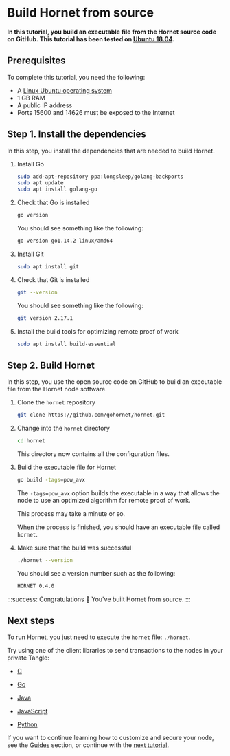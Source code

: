 # Build Hornet from source

**In this tutorial, you build an executable file from the Hornet source code on GitHub. This tutorial has been tested on [Ubuntu 18.04](http://releases.ubuntu.com/18.04).**

## Prerequisites

To complete this tutorial, you need the following:

- A [Linux Ubuntu operating system](https://ubuntu.com/download#download)
- 1 GB RAM
- A public IP address
- Ports 15600 and 14626 must be exposed to the Internet

## Step 1. Install the dependencies

In this step, you install the dependencies that are needed to build Hornet.

1. Install Go

    ```bash
    sudo add-apt-repository ppa:longsleep/golang-backports
    sudo apt update
    sudo apt install golang-go
    ```

2. Check that Go is installed

    ```bash
    go version
    ```

    You should see something like the following:

    ```bash
    go version go1.14.2 linux/amd64
    ```

3. Install Git

    ```bash
    sudo apt install git
    ```

4. Check that Git is installed

    ```bash
    git --version
    ```

    You should see something like the following:

    ```bash
    git version 2.17.1
    ```

5. Install the build tools for optimizing remote proof of work

    ```bash
    sudo apt install build-essential
    ```

## Step 2. Build Hornet

In this step, you use the open source code on GitHub to build an executable file from the Hornet node software.

1. Clone the `hornet` repository

    ```bash
    git clone https://github.com/gohornet/hornet.git
    ```

2. Change into the `hornet` directory

    ```bash
    cd hornet
    ```

    This directory now contains all the configuration files.

3. Build the executable file for Hornet

    ```bash
    go build -tags=pow_avx
    ```

    The `-tags=pow_avx` option builds the executable in a way that allows the node to use an optimized algorithm for remote proof of work.

    This process may take a minute or so.

    When the process is finished, you should have an executable file called `hornet`.

4. Make sure that the build was successful

    ```bash
    ./hornet --version
    ```

    You should see a version number such as the following:

    ```bash
    HORNET 0.4.0
    ```

:::success: Congratulations :tada:
You've built Hornet from source.
:::

## Next steps

To run Hornet, you just need to execute the `hornet` file: `./hornet`.

Try using one of the client libraries to send transactions to the nodes in your private Tangle:

- [C](root://core/1.0/getting-started/get-started-c.md)

- [Go](root://core/1.0/getting-started/get-started-go.md)

- [Java](root://core/1.0/getting-started/get-started-java.md)

- [JavaScript](root://core/1.0/getting-started/get-started-js.md)

- [Python](root://core/1.0/getting-started/get-started-python.md)

If you want to continue learning how to customize and secure your node, see the [Guides](../guides/securing-your-node.md) section, or continue with the [next tutorial](../tutorials/set-up-reverse-proxy.md).